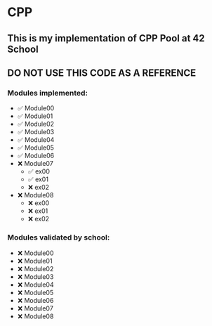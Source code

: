 # CPP
## This is my implementation of CPP Pool at 42 School
## DO NOT USE THIS CODE AS A REFERENCE

### Modules implemented:
- ✅ Module00
- ✅ Module01
- ✅ Module02
- ✅ Module03
- ✅ Module04
- ✅ Module05
- ✅ Module06
- ❌ Module07
  - ✅ ex00
  - ✅ ex01
  - ❌ ex02
- ❌ Module08
  - ❌ ex00
  - ❌ ex01
  - ❌ ex02

### Modules validated by school:
- ❌ Module00
- ❌ Module01
- ❌ Module02
- ❌ Module03
- ❌ Module04
- ❌ Module05
- ❌ Module06
- ❌ Module07
- ❌ Module08
